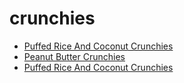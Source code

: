 # crunchies

 * [Puffed Rice And Coconut Crunchies](../../index/p/puffed-rice-and-coconut-crunchies.json)
 * [Peanut Butter Crunchies](../../index/p/peanut-butter-crunchies.json)
 * [Puffed Rice And Coconut Crunchies](../../index/p/puffed-rice-and-coconut-crunchies.json)
